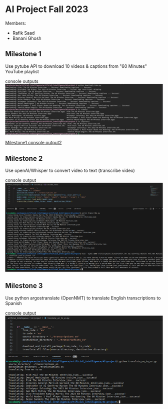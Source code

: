 # AI Project Fall 2023
Members:
  - Rafik Saad
  - Banani Ghosh

## Milestone 1
Use pytube API to download 10 videos & captions from "60 Minutes" YouTube playlist

console outputs
![Milestone1 console output1](output_logs/milestone_1/download_video_console_output.jpg)

[Milestone1 console output2](output_logs/milestone_1/caption_string_output.log)

## Milestone 2
Use openAI/Whisper to convert video to text (transcribe video)

console output
![Milestone2 console output](output_logs/milestone_2/milestone2_output.png)

## Milestone 3
Use python argostranslate (OpenNMT) to translate English transcriptions to Spanish

console output
![Milestone3 console output](output_logs/milestone_3/milestone3_output.png)
